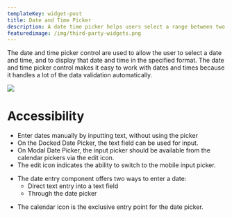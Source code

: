 ```yaml
---
templateKey: widget-post
title: Date and Time Picker
description: A date time picker helps users select a range between two dates and times.
featuredimage: /img/third-party-widgets.png
---
```

The date and time picker control are used to allow the user to select a date and time, and to display that date and time in the specified format. The date and time picker control makes it easy to work with dates and times because it handles a lot of the data validation automatically.

![](/img/date-time-picker.png)

# **Accessibility**

* Enter dates manually by inputting text, without using the picker
* On the Docked Date Picker, the text field can be used for input.
* On Modal Date Picker, the input picker should be available from the calendar pickers via the edit icon.
* The edit icon indicates the ability to switch to the mobile input picker.
- The date entry component offers two ways to enter a date:
    - Direct text entry into a text field
    - Through the date picker
* The calendar icon is the exclusive entry point for the date picker.
